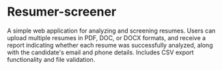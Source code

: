 # Resumer-screener
A simple web application for analyzing and screening resumes. Users can upload multiple resumes in PDF, DOC, or DOCX formats, and receive a report indicating whether each resume was successfully analyzed, along with the candidate's email and phone details. Includes CSV export functionality and file validation.
